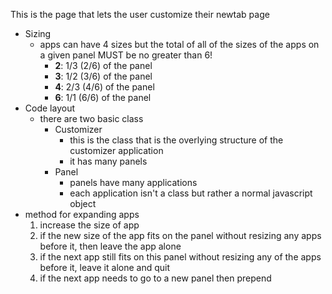 This is the page that lets the user customize their newtab page

* Sizing
	* apps can have 4 sizes but the total of all of the sizes of the apps on a given panel MUST be no greater than 6!
		* **2**: 1/3 (2/6) of the panel
		* **3**: 1/2 (3/6) of the panel
		* **4**: 2/3 (4/6) of the panel
		* **6**: 1/1 (6/6) of the panel
* Code layout
	* there are two basic class
		* Customizer
			* this is the class that is the overlying structure of the customizer application
			* it has many panels
		* Panel
			* panels have many applications
			* each application isn't a class but rather a normal javascript object
* method for expanding apps
	1. increase the size of app
	2. if the new size of the app fits on the panel without resizing any apps before it, then leave the app alone
	3. if the next app still fits on this panel without resizing any of the apps before it, leave it alone and quit
	4. if the next app needs to go to a new panel then prepend
